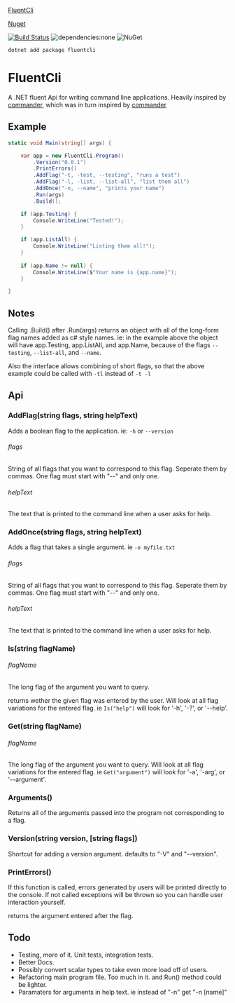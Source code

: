 [FluentCli](http://alexstory.github.io/fluentcli)

[Nuget](https://www.nuget.org/packages/FluentCli/)

[![Build Status](https://travis-ci.org/AlexStory/fluentcli.png?branch=master)](https://travis-ci.org/AlexStory/fluentcli)
![dependencies:none](https://img.shields.io/badge/dependencies-none-brightgreen.svg)
![NuGet](https://img.shields.io/nuget/v/fluentcli.svg)

`dotnet add package fluentcli`

# FluentCli

A .NET fluent Api for writing command line applications. Heavily inspired by [commander](https://github.com/tj/commander.js), 
which was in turn inspired by [commander](https://github.com/commander-rb/commander)


## Example

```csharp
static void Main(string[] args) {

    var app = new FluentCli.Program()
        .Version("0.0.1")
        .PrintErrors()
        .AddFlag("-t, -test, --testing", "runs a test")
        .AddFlag("-l, -list, --list-all", "list them all")
        .AddOnce("-n, --name", "prints your name")
        .Run(args)
        .Build();

    if (app.Testing) {
        Console.WriteLine("Tested!");
    }

    if (app.ListAll) {
        Console.WriteLine("Listing them all!");
    }
    
    if (app.Name != null) {
        Console.WriteLine($"Your name is {app.name}");
    }

}
```

## Notes

Calling .Build() after .Run(args) returns an object with all of the long-form flag names added as c# style names. ie: in the example above the object will have app.Testing, app.ListAll, and app.Name, because of the flags `--testing`, `--list-all`, and `--name`.

Also the interface allows combining of short flags, so that the above example could be called with `-tl` instead of `-t -l`

## Api

### AddFlag(string flags, string helpText)

Adds a boolean flag to the application. ie: `-h` or `--version`

###### flags

String of all flags that you want to correspond to this flag. Seperate them by commas.
One flag must start with "\-\-" and only one.

###### helpText

The text that is printed to the command line when a user asks for help.

### AddOnce(string flags, string helpText)
Adds a flag that takes a single argument. ie `-o myfile.txt`

###### flags

String of all flags that you want to correspond to this flag. Seperate them by commas.
One flag must start with "\-\-" and only one.

###### helpText

The text that is printed to the command line when a user asks for help.

### Is(string flagName)
###### flagName
The long flag of the argument you want to query.

returns wether the given flag was entered by the user. Will look at all flag variations for the entered flag. ie `Is("help")`
will look for '-h', '-?', or '--help'.

### Get(string flagName)
###### flagName
The long flag of the argument you want to query. Will look at all flag variations for the entered flag. ie `Get("argument")`
will look for '-a', '-arg', or '--argument'.

### Arguments()
Returns all of the arguments passed into the program not corresponding to a flag.

### Version(string version, [string flags])
Shortcut for adding a version argument. defaults to "-V" and "--version".

### PrintErrors()
If this function is called, errors generated by users will be printed directly to the console. If not called exceptions will be thrown so you can handle user interaction yourself.

returns the argument entered after the flag. 

## Todo
- Testing, more of it. Unit tests, integration tests.
- Better Docs.
- Possibly convert scalar types to take even more load off of users.
- Refactoring main program file. Too much in it. and Run() method could be lighter.
- Paramaters for arguments in help text. ie instead of "-n" get "-n [name]"
